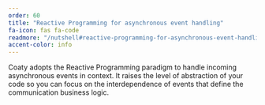```yaml
---
order: 60
title: "Reactive Programming for asynchronous event handling"
fa-icon: fas fa-code
readmore: "/nutshell#reactive-programming-for-asynchronous-event-handling"
accent-color: info
---
```


Coaty adopts the Reactive Programming paradigm to handle incoming asynchronous
events in context. It raises the level of abstraction of your code so you can
focus on the interdependence of events that define the communication business
logic.
